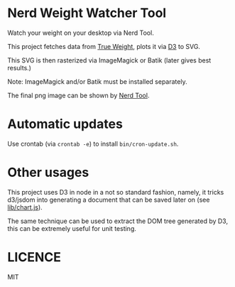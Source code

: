 # Nerd Weight Watcher Tool

Watch your weight on your desktop via Nerd Tool.

This project fetches data from [True Weight](http://www.madeupsoftware.com/trueweight/home.html),
plots it via [D3](http://d3js.org/) to SVG.

This SVG is then rasterized via ImageMagick or Batik (later gives best results.)

Note: ImageMagick and/or Batik must be installed separately.

The final png image can be shown by [Nerd Tool](http://mutablecode.com/apps/nerdtool.html).

# Automatic updates

Use crontab (via `crontab -e`) to install `bin/cron-update.sh`.

# Other usages

This project uses D3 in node in a not so standard fashion, namely, it tricks d3/jsdom
into generating a document that can be saved later on (see [lib/chart.js](lib/chart.js)).

The same technique can be used to extract the DOM tree generated by D3, this can
be extremely useful for unit testing.

# LICENCE

MIT
